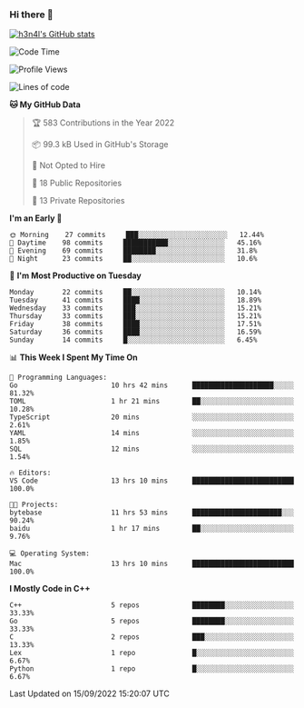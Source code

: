 ### Hi there 👋

[![h3n4l's GitHub stats](https://github-readme-stats.vercel.app/api?username=h3n4l&count_private=true&show_icons=true&theme=radical)](https://github.com/h3n4l/github-readme-stats)

<!--START_SECTION:waka-->
![Code Time](http://img.shields.io/badge/Code%20Time-676%20hrs%2013%20mins-blue)

![Profile Views](http://img.shields.io/badge/Profile%20Views-3-blue)

![Lines of code](https://img.shields.io/badge/From%20Hello%20World%20I%27ve%20Written-43%20Thousand%20lines%20of%20code-blue)

**🐱 My GitHub Data** 

> 🏆 583 Contributions in the Year 2022
 > 
> 📦 99.3 kB Used in GitHub's Storage 
 > 
> 🚫 Not Opted to Hire
 > 
> 📜 18 Public Repositories 
 > 
> 🔑 13 Private Repositories  
 > 
**I'm an Early 🐤** 

```text
🌞 Morning    27 commits     ███░░░░░░░░░░░░░░░░░░░░░░   12.44% 
🌆 Daytime    98 commits     ███████████░░░░░░░░░░░░░░   45.16% 
🌃 Evening    69 commits     ████████░░░░░░░░░░░░░░░░░   31.8% 
🌙 Night      23 commits     ██░░░░░░░░░░░░░░░░░░░░░░░   10.6%

```
📅 **I'm Most Productive on Tuesday** 

```text
Monday       22 commits     ██░░░░░░░░░░░░░░░░░░░░░░░   10.14% 
Tuesday      41 commits     ████░░░░░░░░░░░░░░░░░░░░░   18.89% 
Wednesday    33 commits     ███░░░░░░░░░░░░░░░░░░░░░░   15.21% 
Thursday     33 commits     ███░░░░░░░░░░░░░░░░░░░░░░   15.21% 
Friday       38 commits     ████░░░░░░░░░░░░░░░░░░░░░   17.51% 
Saturday     36 commits     ████░░░░░░░░░░░░░░░░░░░░░   16.59% 
Sunday       14 commits     █░░░░░░░░░░░░░░░░░░░░░░░░   6.45%

```


📊 **This Week I Spent My Time On** 

```text
💬 Programming Languages: 
Go                       10 hrs 42 mins      ████████████████████░░░░░   81.32% 
TOML                     1 hr 21 mins        ██░░░░░░░░░░░░░░░░░░░░░░░   10.28% 
TypeScript               20 mins             ░░░░░░░░░░░░░░░░░░░░░░░░░   2.61% 
YAML                     14 mins             ░░░░░░░░░░░░░░░░░░░░░░░░░   1.85% 
SQL                      12 mins             ░░░░░░░░░░░░░░░░░░░░░░░░░   1.54%

🔥 Editors: 
VS Code                  13 hrs 10 mins      █████████████████████████   100.0%

🐱‍💻 Projects: 
bytebase                 11 hrs 53 mins      ██████████████████████░░░   90.24% 
baidu                    1 hr 17 mins        ██░░░░░░░░░░░░░░░░░░░░░░░   9.76%

💻 Operating System: 
Mac                      13 hrs 10 mins      █████████████████████████   100.0%

```

**I Mostly Code in C++** 

```text
C++                      5 repos             ████████░░░░░░░░░░░░░░░░░   33.33% 
Go                       5 repos             ████████░░░░░░░░░░░░░░░░░   33.33% 
C                        2 repos             ███░░░░░░░░░░░░░░░░░░░░░░   13.33% 
Lex                      1 repo              █░░░░░░░░░░░░░░░░░░░░░░░░   6.67% 
Python                   1 repo              █░░░░░░░░░░░░░░░░░░░░░░░░   6.67%

```



 Last Updated on 15/09/2022 15:20:07 UTC
<!--END_SECTION:waka-->

